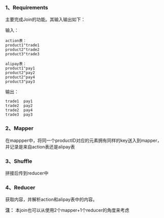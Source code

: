 ### 1、Requirements
主要完成Join的功能。其输入输出如下：

输入：
```
action表：
product1"trade1
product2"trade2
product3"trade3

alipay表：
product1"pay1
product2"pay2
product2"pay4
product3"pay3
```

输出：
```
trade1	pay1
trade2	pay2
trade2	pay4
trade3	pay3
```

### 2、Mapper
在mappper中，将同一个productID对应的元素拥有同样的key送入到mapper，并记录是来自action表还是alipay表

### 3、Shuffle
拼接后传到reducer中

### 4、Reducer
获取内容，并解析action和alipay表中的内容。


**注：** 本join也可以从使用2个mapper+1个reducer的角度来考虑


